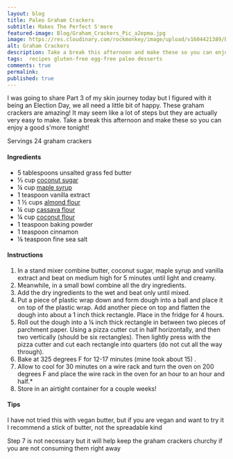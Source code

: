 ```yaml
---
layout: blog
title: Paleo Graham Crackers
subtitle: Makes The Perfect S'more
featured-image: Blog/Graham_Crackers_Pic_a2epma.jpg
image: https://res.cloudinary.com/rockmonkey/image/upload/v1604421389/Blog/Graham_Crackers_Pic_a2epma.jpg
alt: Graham Crackers
description: Take a break this afternoon and make these so you can enjoy a good s'more tonight!
tags:  recipes gluten-free egg-free paleo desserts
comments: true
permalink:
published: true
---
```

I was going to share Part 3 of my skin journey today but I figured with it being an Election Day, we all need a little bit of happy. These graham crackers are amazing! It may seem like a lot of steps but they are actually very easy to make. Take a break this afternoon and make these so you can enjoy a good s'more tonight!

Servings 24 graham crackers

#### Ingredients
* 5 tablespoons unsalted grass fed butter
* ⅓ cup [coconut sugar](https://www.amazon.com/gp/product/B009324C0U/ref=as_li_tl?ie=UTF8&tag=h3withlaura-20&camp=1789&creative=9325&linkCode=as2&creativeASIN=B009324C0U&linkId=75e1a167c9eec7736b87373055baef54)
* ¼ cup [maple syrup](https://www.amazon.com/gp/product/B074V3V186/ref=as_li_qf_asin_il_tl?ie=UTF8&tag=h3withlaura-20&creative=9325&linkCode=as2&creativeASIN=B074V3V186&linkId=c795a8d456d528de71906d10bbc46d47)
* 1 teaspoon vanilla extract
* 1 ½ cups [almond flour](https://www.amazon.com/gp/product/B00CLLV2D0/ref=as_li_tl?ie=UTF8&camp=1789&creative=9325&creativeASIN=B00CLLV2D0&linkCode=as2&tag=h3withlaura-20&linkId=95d673b6047b5d309c17d3e4b4fdb312)
* ¼ cup [cassava flour](https://www.amazon.com/gp/product/B015TNWQ5O/ref=as_li_qf_asin_il_tl?ie=UTF8&tag=h3withlaura-20&creative=9325&linkCode=as2&creativeASIN=B015TNWQ5O&linkId=d94db275ba935a2efed98f6028776b1a)
* ¼ cup [coconut flour](https://www.amazon.com/gp/product/B00BSZBEAG/ref=as_li_qf_asin_il_tl?ie=UTF8&tag=h3withlaura-20&creative=9325&linkCode=as2&creativeASIN=B00BSZBEAG&linkId=72270e4ec0bb7bc5f25a3693675620d7)
* 1 teaspoon baking powder
* 1 teaspoon cinnamon
* ⅛ teaspoon fine sea salt


#### Instructions
1. In a stand mixer combine butter, coconut sugar, maple syrup and vanilla extract and beat on medium high for 5 minutes until light and creamy.  
2. Meanwhile, in a small bowl combine all the dry ingredients.
3. Add the dry ingredients to the wet and beat only until mixed.
4. Put a piece of plastic wrap down and form dough into a ball and place it on top of the plastic wrap. Add another piece on top and flatten the dough into about a 1 inch thick rectangle. Place in the fridge for 4 hours.
5. Roll out the dough into a ¼ inch thick rectangle in between two pieces of parchment paper. Using a pizza cutter cut in half horizontally, and then two vertically (should be six rectangles). Then lightly press with the pizza cutter and cut each rectangle into quarters (do not cut all the way through).
6. Bake at 325 degrees F for 12-17 minutes (mine took about 15) .
7. Allow to cool for 30 minutes on a wire rack and turn the oven on 200 degrees F and place the wire rack in the oven for an hour to an hour and half.*
8. Store in an airtight container for a couple weeks!


#### Tips
I have not tried this with vegan butter, but if you are vegan and want to try it I recommend a stick of butter, not the spreadable kind

Step 7 is not necessary but it will help keep the graham crackers churchy if you are not consuming them right away
